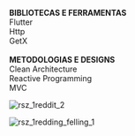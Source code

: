 <b> BIBLIOTECAS E FERRAMENTAS </b>
<br>
Flutter
<br>
Http
<br>
GetX
<br>
<br>
<b> METODOLOGIAS E DESIGNS </b>
<br>
Clean Architecture 
<br>
Reactive Programming
<br>
MVC
<br>

![rsz_1reddit_2](https://user-images.githubusercontent.com/39131808/192388694-041a4462-08e5-4846-94ae-cdf4d4295de4.png)

![rsz_1redding_felling_1](https://user-images.githubusercontent.com/39131808/192376433-9b5ea0bb-97b2-4b3c-8388-f4d226d08a1e.png)
